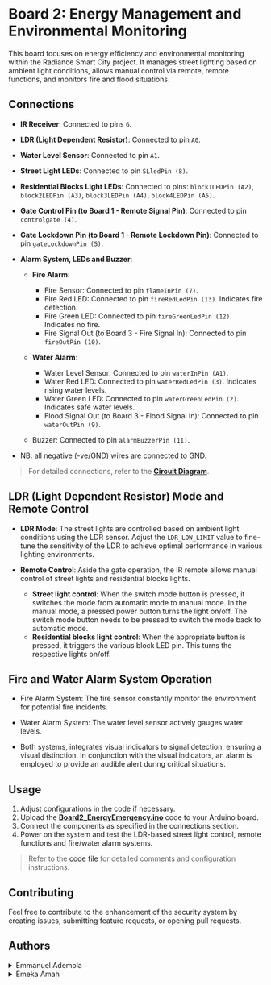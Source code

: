 # Board 2: Energy Management and Environmental Monitoring

This board focuses on energy efficiency and environmental monitoring within the Radiance Smart City project. It manages street lighting based on ambient light conditions, allows manual control via remote, remote functions, and monitors fire and flood situations.

## Connections

- **IR Receiver**: Connected to pins `6`.

- **LDR (Light Dependent Resistor)**: Connected to pin `A0`.

- **Water Level Sensor**: Connected to pin `A1`.

- **Street Light LEDs**: Connected to pin `SLledPin (8)`.

- **Residential Blocks Light LEDs**: Connected to pins: `block1LEDPin (A2)`,  `block2LEDPin (A3)`,  `block3LEDPin (A4)`,  `block4LEDPin (A5)`.

- **Gate Control Pin (to Board 1 - Remote Signal Pin)**: Connected to pin `controlgate (4)`.

- **Gate Lockdown Pin (to Board 1 - Remote Lockdown Pin)**: Connected to pin `gateLockdownPin (5)`.

- **Alarm System, LEDs and Buzzer**:
  - **Fire Alarm**:
    - Fire Sensor: Connected to pin `flameInPin (7)`.
    - Fire Red LED: Connected to pin `fireRedLedPin (13)`. Indicates fire detection.
    - Fire Green LED: Connected to pin `fireGreenLedPin (12)`. Indicates no fire.
    - Fire Signal Out (to Board 3 - Fire Signal In): Connected to pin `fireOutPin (10)`.

  - **Water Alarm**:
    - Water Level Sensor: Connected to pin `waterInPin (A1)`.
    - Water Red LED: Connected to pin `waterRedLedPin (3)`. Indicates rising water levels.
    - Water Green LED: Connected to pin `waterGreenLedPin (2)`. Indicates safe water levels.
    - Flood Signal Out (to Board 3 - Flood Signal In): Connected to pin `waterOutPin (9)`.

  - Buzzer: Connected to pin `alarmBuzzerPin (11)`.

- NB: all negative (-ve/GND) wires are connected to GND.

> For detailed connections, refer to the [**Circuit Diagram**](../RSC-circuit-diagram.jpg).

## LDR (Light Dependent Resistor) Mode and Remote Control

- **LDR Mode**: The street lights are controlled based on ambient light conditions using the LDR sensor. Adjust the `LDR_LOW_LIMIT` value to fine-tune the sensitivity of the LDR to achieve optimal performance in various lighting environments.

- **Remote Control**: Aside the gate operation, the IR remote allows manual control of street lights and residential blocks lights.
  - **Street light control**: When the switch mode button is pressed, it switches the mode from automatic mode to manual mode. In the manual mode, a pressed power button turns the light on/off. The switch mode button needs to be pressed to switch the mode back to automatic mode.
  - **Residential blocks light control**: When the appropriate button is pressed, it triggers the various block LED pin. This turns the respective lights on/off.

## Fire and Water Alarm System Operation
- Fire Alarm System: The fire sensor constantly monitor the environment for potential fire incidents.

- Water Alarm System: The water level sensor actively gauges water levels.

- Both systems, integrates visual indicators to signal detection, ensuring a visual distinction. In conjunction with the visual indicators, an alarm is employed to provide an audible alert during critical situations.

## Usage

1. Adjust configurations in the code if necessary.
2. Upload the [**Board2_EnergyEmergency.ino**](./Board2_EnergyEmergency.ino) code to your Arduino board.
3. Connect the components as specified in the connections section.
4. Power on the system and test the LDR-based street light control, remote functions and fire/water alarm systems.

> Refer to the [code file](./Board2_EnergyEmergency.ino) for detailed comments and configuration instructions.

## Contributing

Feel free to contribute to the enhancement of the security system by creating issues, submitting feature requests, or opening pull requests.

## Authors

<details>
    <summary>Emmanuel Ademola</summary>
    <ul>
    <li><a href="https://www.github.com/emmanueldev247">Github</a></li>
    <li><a href="https://www.twitter.com/emmanueldev247">Twitter</a></li>
    <li><a href="mailto:mailemmydee@gmail.com">e-mail</a></li>
    </ul>
</details>
<details>
    <summary>Emeka Amah</summary>
    <ul>
    <li><a href="mailto:patnet84@gmail.com">e-mail</a></li>
    </ul>
</details>
